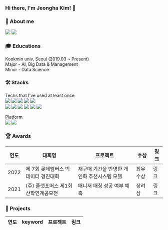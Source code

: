 ### Hi there, I'm Jeongha Kim! 👋

  
### 🤍 About me
<img src="https://img.shields.io/badge/gimjeongha2@gmail.com-EA4335?style=flat-square&logo=Gmail&logoColor=white"/> <a href="[gimjeongha2@gmai.com](https://www.notion.so/Portfolio-44d6c92fd9b243a49f1edb501c67f578)"><img src="https://img.shields.io/badge/Notion-000000?style=flat-square&logo=Notion&logoColor=white"/></a>
 


### 🎓 Educations 
Kookmin univ, Seoul (2019.03 ~ Present) <br/> 
Major - AI, Big Data & Management <br/> 
Minor - Data Science <br/> 
     
     
### 🛠 Stacks 
Techs that I've used at least once <br/> 
<img src="https://img.shields.io/badge/Python-3776AB?style=flat-square&logo=Python&logoColor=white"/> <img src="https://img.shields.io/badge/Pytorch-EE4C2C?style=flat-square&logo=Pytorch&logoColor=white"/> <img src="https://img.shields.io/badge/Tensorflow-FF6F00?style=flat-square&logo=Tensorflow&logoColor=white"/> <img src="https://img.shields.io/badge/MySQL-4479A1?style=flat-square&logo=MySQL&logoColor=white"/> <img src="https://img.shields.io/badge/Amazon AWS-232F3E?style=flat-square&logo=Amazon AWS&logoColor=white"/> 
<br/> 
<img src="https://img.shields.io/badge/Visual Studio Code-007ACC?style=flat-square&logo=Visual Studio Code&logoColor=white"/> <img src="https://img.shields.io/badge/jupyter-F37626?style=flat-square&logo=jupyter&logoColor=white"/> <img src="https://img.shields.io/badge/Google Colab-F9AB00?style=flat-square&logo=Google Colab&logoColor=white"/> <img src="https://img.shields.io/badge/Git-F05032?style=flat-square&logo=Git&logoColor=white"/> <img src="https://img.shields.io/badge/Github-181717?style=flat-square&logo=Github&logoColor=white"/> <img src="https://img.shields.io/badge/Slack-4A154B?style=flat-square&logo=Slack&logoColor=white"/>

Platform
<br/> 
<img src="https://img.shields.io/badge/Windows-0078D6?style=flat-square&logo=Windows&logoColor=white"/> <img src="https://img.shields.io/badge/Mac-000000?style=flat-square&logo=MacOS&logoColor=white"/>


### 🏆 Awards
|연도|대회명|프로젝트|수상|링크|
|-|-|-|-|-|
|2022|제 7회 롯데멤버스 빅데이터 경진대회|재구매 기간을 반영한 개인화 추천시스템 모델|최우수상|링크|
|2021|(주) 플랫포머스 제1회 산학연계공모전|매니저 매칭 성공 여부 예측|장려상|링크|


### 🐤 Projects
|연도|keyword|프로젝트|링크|
|-|-|-|-|


